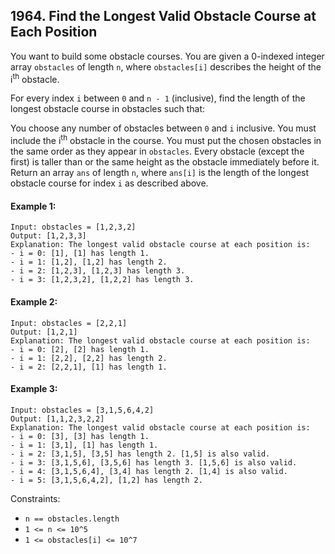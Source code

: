 ## 1964. Find the Longest Valid Obstacle Course at Each Position

You want to build some obstacle courses. You are given a 0-indexed integer array `obstacles` of length `n`,
where `obstacles[i]` describes the height of the i<sup>th</sup> obstacle.

For every index `i` between `0` and `n - 1` (inclusive), find the length of the longest obstacle course in obstacles
such that:

You choose any number of obstacles between `0` and `i` inclusive.
You must include the i<sup>th</sup> obstacle in the course.
You must put the chosen obstacles in the same order as they appear in `obstacles`.
Every obstacle (except the first) is taller than or the same height as the obstacle immediately before it.
Return an array `ans` of length `n`, where `ans[i]` is the length of the longest obstacle course for index `i` as
described above.

#### Example 1:

```
Input: obstacles = [1,2,3,2]
Output: [1,2,3,3]
Explanation: The longest valid obstacle course at each position is:
- i = 0: [1], [1] has length 1.
- i = 1: [1,2], [1,2] has length 2.
- i = 2: [1,2,3], [1,2,3] has length 3.
- i = 3: [1,2,3,2], [1,2,2] has length 3.
```

#### Example 2:

```
Input: obstacles = [2,2,1]
Output: [1,2,1]
Explanation: The longest valid obstacle course at each position is:
- i = 0: [2], [2] has length 1.
- i = 1: [2,2], [2,2] has length 2.
- i = 2: [2,2,1], [1] has length 1.
```

#### Example 3:

```
Input: obstacles = [3,1,5,6,4,2]
Output: [1,1,2,3,2,2]
Explanation: The longest valid obstacle course at each position is:
- i = 0: [3], [3] has length 1.
- i = 1: [3,1], [1] has length 1.
- i = 2: [3,1,5], [3,5] has length 2. [1,5] is also valid.
- i = 3: [3,1,5,6], [3,5,6] has length 3. [1,5,6] is also valid.
- i = 4: [3,1,5,6,4], [3,4] has length 2. [1,4] is also valid.
- i = 5: [3,1,5,6,4,2], [1,2] has length 2.
 ```

Constraints:

- `n == obstacles.length`
- `1 <= n <= 10^5`
- `1 <= obstacles[i] <= 10^7`
